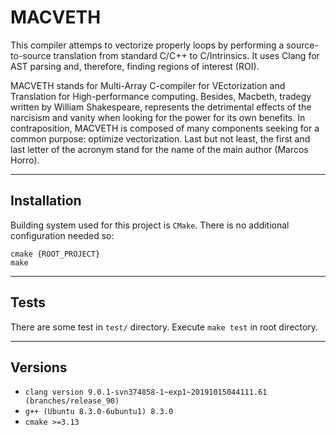 # MACVETH
This compiler attemps to vectorize properly loops by performing a source-to-source translation from standard C/C++ to C/Intrinsics. It uses Clang for AST parsing and, therefore, finding regions of interest (ROI). 

MACVETH stands for Multi-Array C-compiler for VEctorization and Translation for High-performance computing. Besides, Macbeth, tradegy written by William Shakespeare, represents the detrimental effects of the narcisism and vanity when looking for the power for its own benefits. In contraposition, MACVETH is composed of many components seeking for a common purpose: optimize vectorization. Last but not least, the first and last letter of the acronym stand for the name of the main author (Marcos Horro).

---

## Installation
Building system used for this project is `CMake`. There is no additional configuration needed so:

```
cmake {ROOT_PROJECT}
make
```

---

## Tests
There are some test in `test/` directory. Execute `make test` in root directory.

---

## Versions
* `clang version 9.0.1-svn374858-1~exp1~20191015044111.61 (branches/release_90)`
* `g++ (Ubuntu 8.3.0-6ubuntu1) 8.3.0`
* `cmake >=3.13`

